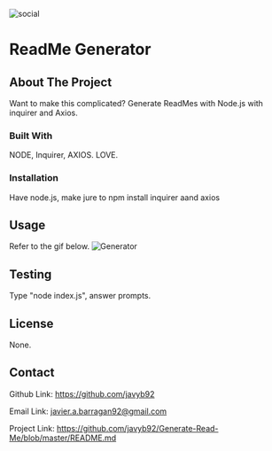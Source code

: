 
![social](https://img.shields.io/github/followers/javyb92?style=social)

# ReadMe Generator

## About The Project
Want to make this complicated? Generate ReadMes with Node.js with inquirer and Axios.
    
### Built With
NODE, Inquirer, AXIOS. LOVE.

### Installation
Have node.js, make jure to npm install inquirer aand axios
    
## Usage
Refer to the gif below.
![Generator](https://gfycat.com/closecalmcrayfish)

## Testing
Type "node index.js", answer prompts.
    
## License
None.

## Contact

Github Link: https://github.com/javyb92
    
Email Link: javier.a.barragan92@gmail.com
    
Project Link: https://github.com/javyb92/Generate-Read-Me/blob/master/README.md
    
   
   
